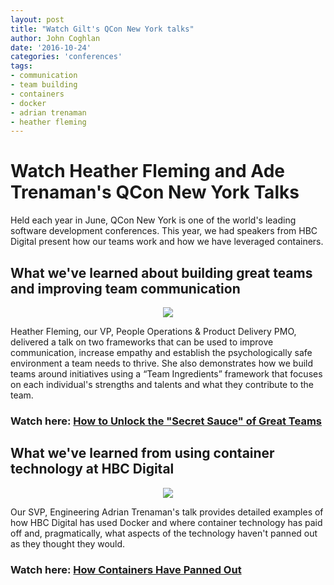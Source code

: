 ```yaml
---
layout: post
title: "Watch Gilt's QCon New York talks"
author: John Coghlan
date: '2016-10-24'
categories: 'conferences'
tags:
- communication
- team building
- containers
- docker
- adrian trenaman
- heather fleming
---
```


# Watch Heather Fleming and Ade Trenaman's QCon New York Talks 

Held each year in June, QCon New York is one of the world's leading software development conferences. This year, we had speakers from HBC Digital present how our teams work and how we have leveraged containers. 

## What we've learned about building great teams and improving team communication

<p align="center">
<img src="http://i.imgur.com/yUKhf3K.jpg">
</p>

Heather Fleming, our VP, People Operations & Product Delivery PMO, delivered a talk on two frameworks that can be used to improve communication, increase empathy and establish the psychologically safe environment a team needs to thrive. She also demonstrates how we build teams around initiatives using a “Team Ingredients” framework that focuses on each individual's strengths and talents and what they contribute to the team.

### Watch here: [How to Unlock the "Secret Sauce" of Great Teams](https://www.infoq.com/presentations/gilt-team-communication)

## What we've learned from using container technology at HBC Digital

<p align="center">
<img src="http://i.imgur.com/pOiOxT3.jpg">
</p>

Our SVP, Engineering Adrian Trenaman's talk provides detailed examples of how HBC Digital has used Docker and where container technology has paid off and, pragmatically, what aspects of the technology haven't panned out as they thought they would.

### Watch here: [How Containers Have Panned Out](https://www.infoq.com/presentations/hbc-containers)
